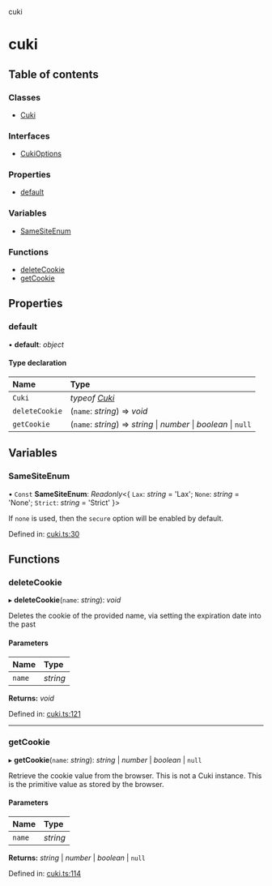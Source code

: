 cuki

# cuki

## Table of contents

### Classes

- [Cuki](classes/cuki.md)

### Interfaces

- [CukiOptions](interfaces/cukioptions.md)

### Properties

- [default](README.md#default)

### Variables

- [SameSiteEnum](README.md#samesiteenum)

### Functions

- [deleteCookie](README.md#deletecookie)
- [getCookie](README.md#getcookie)

## Properties

### default

• **default**: *object*

#### Type declaration

| Name | Type |
| :------ | :------ |
| `Cuki` | *typeof* [*Cuki*](classes/cuki.md) |
| `deleteCookie` | (`name`: *string*) => *void* |
| `getCookie` | (`name`: *string*) => *string* \| *number* \| *boolean* \| ``null`` |

## Variables

### SameSiteEnum

• `Const` **SameSiteEnum**: *Readonly*<{ `Lax`: *string* = 'Lax'; `None`: *string* = 'None'; `Strict`: *string* = 'Strict' }\>

If `none` is used, then the `secure` option will be enabled by default.

Defined in: [cuki.ts:30](https://github.com/shmolf/cuki/blob/9153dc1/src/cuki.ts#L30)

## Functions

### deleteCookie

▸ **deleteCookie**(`name`: *string*): *void*

Deletes the cookie of the provided name, via setting the expiration date into the past

#### Parameters

| Name | Type |
| :------ | :------ |
| `name` | *string* |

**Returns:** *void*

Defined in: [cuki.ts:121](https://github.com/shmolf/cuki/blob/9153dc1/src/cuki.ts#L121)

___

### getCookie

▸ **getCookie**(`name`: *string*): *string* \| *number* \| *boolean* \| ``null``

Retrieve the cookie value from the browser.
This is not a Cuki instance. This is the primitive value as stored by the browser.

#### Parameters

| Name | Type |
| :------ | :------ |
| `name` | *string* |

**Returns:** *string* \| *number* \| *boolean* \| ``null``

Defined in: [cuki.ts:114](https://github.com/shmolf/cuki/blob/9153dc1/src/cuki.ts#L114)
